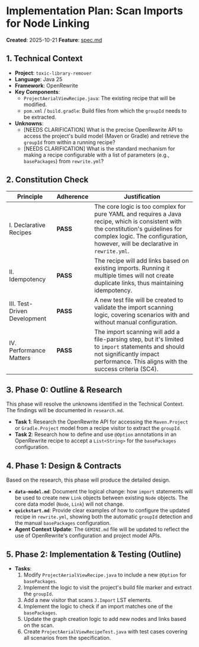 # Implementation Plan: Scan Imports for Node Linking

**Created**: 2025-10-21
**Feature**: [spec.md](./spec.md)

## 1. Technical Context

- **Project**: `toxic-library-remover`
- **Language**: Java 25
- **Framework**: OpenRewrite
- **Key Components**:
    - `ProjectAerialViewRecipe.java`: The existing recipe that will be modified.
    - `pom.xml` / `build.gradle`: Build files from which the `groupId` needs to be extracted.
- **Unknowns**:
    - [NEEDS CLARIFICATION] What is the precise OpenRewrite API to access the project's build model (Maven or Gradle) and retrieve the `groupId` from within a running recipe?
    - [NEEDS CLARIFICATION] What is the standard mechanism for making a recipe configurable with a list of parameters (e.g., `basePackages`) from `rewrite.yml`?

## 2. Constitution Check

| Principle | Adherence | Justification |
|---|---|---|
| I. Declarative Recipes | **PASS** | The core logic is too complex for pure YAML and requires a Java recipe, which is consistent with the constitution's guidelines for complex logic. The configuration, however, will be declarative in `rewrite.yml`. |
| II. Idempotency | **PASS** | The recipe will add links based on existing imports. Running it multiple times will not create duplicate links, thus maintaining idempotency. |
| III. Test-Driven Development | **PASS** | A new test file will be created to validate the import scanning logic, covering scenarios with and without manual configuration. |
| IV. Performance Matters | **PASS** | The import scanning will add a file-parsing step, but it's limited to `import` statements and should not significantly impact performance. This aligns with the success criteria (SC4). |

## 3. Phase 0: Outline & Research

This phase will resolve the unknowns identified in the Technical Context. The findings will be documented in `research.md`.

- **Task 1**: Research the OpenRewrite API for accessing the `Maven.Project` or `Gradle.Project` model from a recipe visitor to extract the `groupId`.
- **Task 2**: Research how to define and use `@Option` annotations in an OpenRewrite recipe to accept a `List<String>` for the `basePackages` configuration.

## 4. Phase 1: Design & Contracts

Based on the research, this phase will produce the detailed design.

- **`data-model.md`**: Document the logical change: how `import` statements will be used to create new `Link` objects between existing `Node` objects. The core data model (`Node`, `Link`) will not change.
- **`quickstart.md`**: Provide clear examples of how to configure the updated recipe in `rewrite.yml`, showing both the automatic `groupId` detection and the manual `basePackages` configuration.
- **Agent Context Update**: The `GEMINI.md` file will be updated to reflect the use of OpenRewrite's configuration and project model APIs.

## 5. Phase 2: Implementation & Testing (Outline)

- **Tasks**:
    1.  Modify `ProjectAerialViewRecipe.java` to include a new `@Option` for `basePackages`.
    2.  Implement the logic to visit the project's build file marker and extract the `groupId`.
    3.  Add a new visitor that scans `J.Import` LST elements.
    4.  Implement the logic to check if an import matches one of the `basePackages`.
    5.  Update the graph creation logic to add new nodes and links based on the scan.
    6.  Create `ProjectAerialViewRecipeTest.java` with test cases covering all scenarios from the specification.
